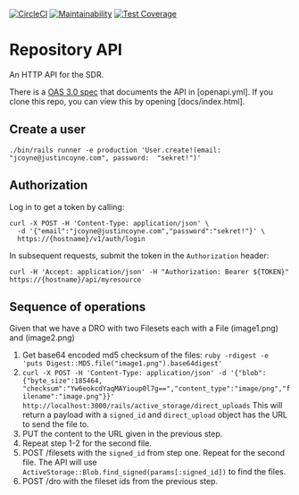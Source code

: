 [![CircleCI](https://circleci.com/gh/sul-dlss/repository-api.svg?style=svg)](https://circleci.com/gh/sul-dlss/repository-api)
[![Maintainability](https://api.codeclimate.com/v1/badges/9b021ce4e6eb88230b53/maintainability)](https://codeclimate.com/github/sul-dlss/repository-api/maintainability)
[![Test Coverage](https://api.codeclimate.com/v1/badges/9b021ce4e6eb88230b53/test_coverage)](https://codeclimate.com/github/sul-dlss/repository-api/test_coverage)

# Repository API

An HTTP API for the SDR.

There is a [OAS 3.0 spec](http://spec.openapis.org/oas/v3.0.2) that documents the API in [openapi.yml].  If you clone this repo, you can view this by opening [docs/index.html].

## Create a user

```
./bin/rails runner -e production 'User.create!(email: "jcoyne@justincoyne.com", password:  "sekret!")'
```

## Authorization

Log in to get a token by calling:

```
curl -X POST -H 'Content-Type: application/json' \
  -d '{"email":"jcoyne@justincoyne.com","password":"sekret!"}' \
  https://{hostname}/v1/auth/login
```

In subsequent requests, submit the token in the `Authorization` header:


```
curl -H 'Accept: application/json' -H "Authorization: Bearer ${TOKEN}" https://{hostname}/api/myresource
```


## Sequence of operations

Given that we have a DRO with two Filesets each with a File (image1.png) and (image2.png)

1. Get base64 encoded md5 checksum of the files: `ruby -rdigest -e 'puts Digest::MD5.file("image1.png").base64digest'`
1. `curl -X POST -H 'Content-Type: application/json' -d '{"blob":{"byte_size":185464, "checksum":"Yw6eokcdYaqMAYioup0l7g==","content_type":"image/png","filename":"image.png"}}' http://localhost:3000/rails/active_storage/direct_uploads`
  This will return a payload with a `signed_id` and `direct_upload` object has the URL to send the file to.
1. PUT the content to the URL given in the previous step.
1. Repeat step 1-2 for the second file.
1. POST /filesets with the `signed_id` from step one.  Repeat for the second file. The API will use `ActiveStorage::Blob.find_signed(params[:signed_id])` to find the files.
1. POST /dro with the fileset ids from the previous step.
